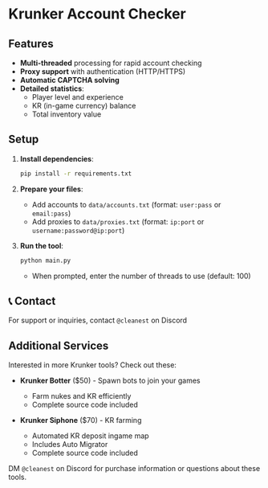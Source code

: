 # Krunker Account Checker

## Features

- **Multi-threaded** processing for rapid account checking
- **Proxy support** with authentication (HTTP/HTTPS)
- **Automatic CAPTCHA solving**
- **Detailed statistics**:
  - Player level and experience
  - KR (in-game currency) balance
  - Total inventory value

## Setup

1. **Install dependencies**:
   ```bash
   pip install -r requirements.txt
   ```

2. **Prepare your files**:
   - Add accounts to `data/accounts.txt` (format: `user:pass` or `email:pass`)
   - Add proxies to `data/proxies.txt` (format: `ip:port` or `username:password@ip:port`)

3. **Run the tool**:
   ```bash
   python main.py
   ```
   - When prompted, enter the number of threads to use (default: 100)

## 📞 Contact

For support or inquiries, contact `@cleanest` on Discord

## Additional Services

Interested in more Krunker tools? Check out these:

- **Krunker Botter** ($50) - Spawn bots to join your games
  - Farm nukes and KR efficiently
  - Complete source code included

- **Krunker Siphone** ($70) - KR farming
  - Automated KR deposit ingame map
  - Includes Auto Migrator
  - Complete source code included

DM `@cleanest` on Discord for purchase information or questions about these tools.
